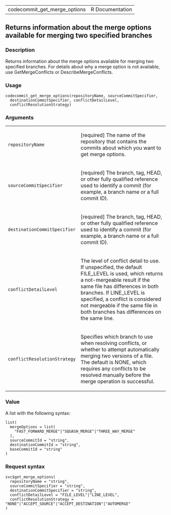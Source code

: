 <table style="width: 100%;">
<tbody>
<tr class="odd">
<td>codecommit_get_merge_options</td>
<td style="text-align: right;">R Documentation</td>
</tr>
</tbody>
</table>

## Returns information about the merge options available for merging two specified branches

### Description

Returns information about the merge options available for merging two
specified branches. For details about why a merge option is not
available, use GetMergeConflicts or DescribeMergeConflicts.

### Usage

    codecommit_get_merge_options(repositoryName, sourceCommitSpecifier,
      destinationCommitSpecifier, conflictDetailLevel,
      conflictResolutionStrategy)

### Arguments

<table>
<colgroup>
<col style="width: 35%" />
<col style="width: 65%" />
</colgroup>
<tbody>
<tr class="odd">
<td><code
id="codecommit_get_merge_options_:_repositoryName">repositoryName</code></td>
<td><p>[required] The name of the repository that contains the commits
about which you want to get merge options.</p></td>
</tr>
<tr class="even">
<td><code
id="codecommit_get_merge_options_:_sourceCommitSpecifier">sourceCommitSpecifier</code></td>
<td><p>[required] The branch, tag, HEAD, or other fully qualified
reference used to identify a commit (for example, a branch name or a
full commit ID).</p></td>
</tr>
<tr class="odd">
<td><code
id="codecommit_get_merge_options_:_destinationCommitSpecifier">destinationCommitSpecifier</code></td>
<td><p>[required] The branch, tag, HEAD, or other fully qualified
reference used to identify a commit (for example, a branch name or a
full commit ID).</p></td>
</tr>
<tr class="even">
<td><code
id="codecommit_get_merge_options_:_conflictDetailLevel">conflictDetailLevel</code></td>
<td><p>The level of conflict detail to use. If unspecified, the default
FILE_LEVEL is used, which returns a not-mergeable result if the same
file has differences in both branches. If LINE_LEVEL is specified, a
conflict is considered not mergeable if the same file in both branches
has differences on the same line.</p></td>
</tr>
<tr class="odd">
<td><code
id="codecommit_get_merge_options_:_conflictResolutionStrategy">conflictResolutionStrategy</code></td>
<td><p>Specifies which branch to use when resolving conflicts, or
whether to attempt automatically merging two versions of a file. The
default is NONE, which requires any conflicts to be resolved manually
before the merge operation is successful.</p></td>
</tr>
</tbody>
</table>

### Value

A list with the following syntax:

    list(
      mergeOptions = list(
        "FAST_FORWARD_MERGE"|"SQUASH_MERGE"|"THREE_WAY_MERGE"
      ),
      sourceCommitId = "string",
      destinationCommitId = "string",
      baseCommitId = "string"
    )

### Request syntax

    svc$get_merge_options(
      repositoryName = "string",
      sourceCommitSpecifier = "string",
      destinationCommitSpecifier = "string",
      conflictDetailLevel = "FILE_LEVEL"|"LINE_LEVEL",
      conflictResolutionStrategy = "NONE"|"ACCEPT_SOURCE"|"ACCEPT_DESTINATION"|"AUTOMERGE"
    )
